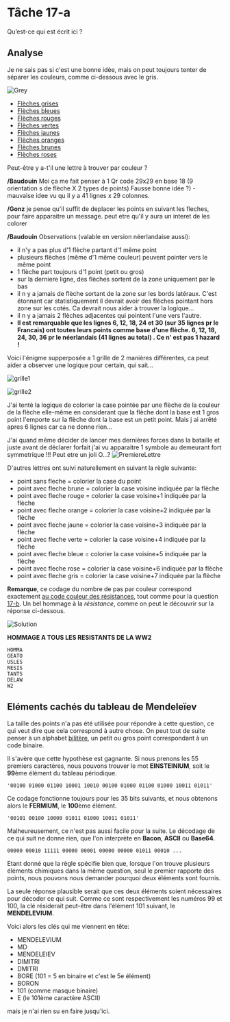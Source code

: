 # Tâche 17-a

Qu’est-ce qui est écrit ici ?

## Analyse

Je ne sais pas si c'est une bonne idée, mais on peut toujours tenter de séparer les couleurs, comme ci-dessous avec le gris.

![Grey](17-Grey.jpg)

* [Flèches grises](17-Grey.jpg)
* [Flèches bleues](17-Blue.jpg)
* [Flèches rouges](17-Red.jpg)
* [Flèches vertes](17-Green.jpg)
* [Flèches jaunes](17-Yellow.jpg)
* [Flèches oranges](17-Orange.jpg)
* [Flèches brunes](17-Brown.jpg)
* [Flèches roses](17-Pink.jpg)

Peut-être y a-t'il une lettre à trouver par couleur ?

**/Baudouin**
Moi ça me fait penser à 1 Qr code 29x29 en base 18 (9 orientation s de flèche X 2 types de points) 
Fausse bonne idée ?) - mauvaise idee vu qu il y a 41 lignes x 29 colonnes.

**/Gonz**
je pense qu'il suffit de deplacer les points en suivant les fleches, pour faire apparaitre un message. peut etre qu'il y aura un interet de les colorer 

**/Baudouin**
Observations (valable en version néerlandaise aussi):
- il n'y a pas plus d'1 flèche partant d'1 même point
- plusieurs flèches (même d'1 même couleur) peuvent pointer vers le même point
- 1 flèche part toujours d'1 point (petit ou gros)
- sur la derniere ligne, des flèches sortent de la zone uniquement par le bas
- il n y a jamais de flèche sortant de la zone sur les bords latéraux. C'est étonnant car statistiquement il devrait avoir des flèches pointant hors zone sur les cotés. Ca devrait nous aider à trouver la logique...
- il n y a jamais 2 flèches adjacentes qui pointent l'une vers l'autre.
- **Il  est remarquable que les lignes 6, 12, 18, 24 et 30 (sur 35 lignes pr le Francais) ont toutes leurs points comme base d'une flèche. 6, 12, 18, 24, 30, 36 pr le néerlandais (41 lignes au total) . Ce n' est pas 1 hazard !**

Voici l'énigme supperposée a 1 grille de 2 manières différentes, ca peut aider a observer une logique pour certain, qui sait...

![grille1](17-grilleautour.jpg)

![grille2](17-grillecentree.jpg)

J'ai tenté la logique de colorier la case pointée par une flèche de la couleur de la flèche elle-même en considerant que la flèche dont la base est 1 gros point l'emporte sur la flèche dont la base est un petit point. Mais j ai arrêté apres 6 lignes car ca ne donne rien...

J'ai quand même décider de lancer mes dernières forces dans la bataille et juste avant de déclarer forfait j'ai vu apparaitre 1 symbole au demeurant fort symmetrique !!! Peut etre un joli O...?
![PremiereLettre](17-lettre1.png)

D'autres lettres ont suivi naturellement en suivant la règle suivante:
* point sans fleche = colorier la case du point
* point avec fleche brune = colorier la case voisine indiquée par la flèche
* point avec fleche rouge = colorier la case voisine+1 indiquée par la flèche
* point avec fleche orange = colorier la case voisine+2 indiquée par la flèche
* point avec fleche jaune = colorier la case voisine+3 indiquée par la flèche
* point avec fleche verte = colorier la case voisine+4 indiquée par la flèche
* point avec fleche bleue = colorier la case voisine+5 indiquée par la flèche
* point avec fleche rose = colorier la case voisine+6 indiquée par la flèche
* point avec fleche gris = colorier la case voisine+7 indiquée par la flèche

**Remarque**, ce codage du nombre de pas par couleur correspond exactement [au code couleur des résistances](https://fr.wikipedia.org/wiki/CEI_60757), tout comme pour la question [17-b](P17b.md). Un bel hommage à la *résistance*, comme on peut le découvrir sur la réponse ci-dessous.


![Solution](17.jpg)

**HOMMAGE A TOUS LES RESISTANTS DE LA WW2**

```
HOMMA
GEATO
USLES
RESIS
TANTS
DELAW
W2
```

## Eléments cachés du tableau de Mendeleïev

La taille des points n'a pas été utilisée pour répondre à cette question, ce qui veut dire que cela correspond à autre chose. On peut tout de suite penser à un alphabet [bilitère](https://www.apprendre-en-ligne.net/crypto/stegano/bilitere.html), un petit ou gros point correspondant à un code binaire.

Il s'avère que cette hypothèse est gagnante. Si nous prenons les 55 premiers caractères, nous pouvons trouver le mot **EINSTEINIUM**, soit le **99**ème élément du tableau périodique.

```
'00100 01000 01100 10001 10010 00100 01000 01100 01000 10011 01011'
```

Ce codage fonctionne toujours pour les 35 bits suivants, et nous obtenons alors le **FERMIUM**, le **100**ème élément.

```
'00101 00100 10000 01011 01000 10011 01011'
```

Malheureusement, ce n'est pas aussi facile pour la suite. Le décodage de ce qui suit ne donne rien, que l'on interprète en **Bacon**, **ASCII** ou **Base64**.

```
00000 00010 11111 00000 00001 00000 00000 01011 00010 ... 
```

Etant donné que la règle spécifie bien que, lorsque l'on trouve plusieurs éléments chimiques dans la même question, seul le premier rapporte des points, nous pouvons nous demander pourquoi deux éléments sont fournis.

La seule réponse plausible serait que ces deux éléments soient nécessaires pour décoder ce qui suit. Comme ce sont respectivement les numéros 99 et 100, la clé résiderait peut-être dans l'élément 101 suivant, le **MENDELEVIUM**.

Voici alors les clés qui me viennent en tête:
* MENDELEVIUM
* MD
* MENDELEIEV
* DIMITRI
* DMITRI
* BORE (101 = 5 en binaire et c'est le 5e élément)
* BORON
* 101 (comme masque binaire)
* E (le 101ème caractère ASCII)

mais je n'ai rien su en faire jusqu'ici.